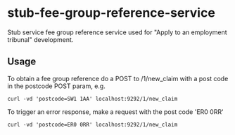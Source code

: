 stub-fee-group-reference-service
================================

Stub service fee group reference service used for "Apply to an employment tribunal" development.

## Usage

To obtain a fee group reference do a POST to /1/new_claim with a post code in the
postcode POST param, e.g.

```
curl -vd 'postcode=SW1 1AA' localhost:9292/1/new_claim
```

To trigger an error response, make a request with the post code 'ER0 0RR'

```
curl -vd 'postcode=ER0 0RR' localhost:9292/1/new_claim
```
